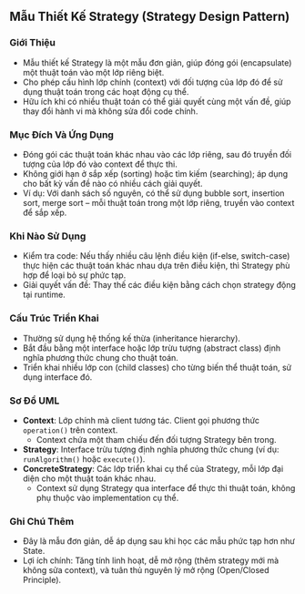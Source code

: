 ## Mẫu Thiết Kế Strategy (Strategy Design Pattern)

### Giới Thiệu
- Mẫu thiết kế Strategy là một mẫu đơn giản, giúp đóng gói (encapsulate) một thuật toán vào một lớp riêng biệt.
- Cho phép cấu hình lớp chính (context) với đối tượng của lớp đó để sử dụng thuật toán trong các hoạt động cụ thể.
- Hữu ích khi có nhiều thuật toán có thể giải quyết cùng một vấn đề, giúp thay đổi hành vi mà không sửa đổi code chính.

### Mục Đích Và Ứng Dụng
- Đóng gói các thuật toán khác nhau vào các lớp riêng, sau đó truyền đối tượng của lớp đó vào context để thực thi.
- Không giới hạn ở sắp xếp (sorting) hoặc tìm kiếm (searching); áp dụng cho bất kỳ vấn đề nào có nhiều cách giải quyết.
- Ví dụ: Với danh sách số nguyên, có thể sử dụng bubble sort, insertion sort, merge sort – mỗi thuật toán trong một lớp riêng, truyền vào context để sắp xếp.

### Khi Nào Sử Dụng
- Kiểm tra code: Nếu thấy nhiều câu lệnh điều kiện (if-else, switch-case) thực hiện các thuật toán khác nhau dựa trên điều kiện, thì Strategy phù hợp để loại bỏ sự phức tạp.
- Giải quyết vấn đề: Thay thế các điều kiện bằng cách chọn strategy động tại runtime.

### Cấu Trúc Triển Khai
- Thường sử dụng hệ thống kế thừa (inheritance hierarchy).
- Bắt đầu bằng một interface hoặc lớp trừu tượng (abstract class) định nghĩa phương thức chung cho thuật toán.
- Triển khai nhiều lớp con (child classes) cho từng biến thể thuật toán, sử dụng interface đó.

### Sơ Đồ UML
- **Context**: Lớp chính mà client tương tác. Client gọi phương thức `operation()` trên context.
  - Context chứa một tham chiếu đến đối tượng Strategy bên trong.
- **Strategy**: Interface trừu tượng định nghĩa phương thức chung (ví dụ: `runAlgorithm()` hoặc `execute()`).
- **ConcreteStrategy**: Các lớp triển khai cụ thể của Strategy, mỗi lớp đại diện cho một thuật toán khác nhau.
  - Context sử dụng Strategy qua interface để thực thi thuật toán, không phụ thuộc vào implementation cụ thể.

### Ghi Chú Thêm
- Đây là mẫu đơn giản, dễ áp dụng sau khi học các mẫu phức tạp hơn như State.
- Lợi ích chính: Tăng tính linh hoạt, dễ mở rộng (thêm strategy mới mà không sửa context), và tuân thủ nguyên lý mở rộng (Open/Closed Principle).